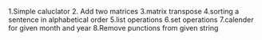 1.Simple caluclator 
2. Add two matrices
3.matrix transpose 
4.sorting a sentence in alphabetical order
5.list operations
6.set operations 
7.calender for given month and year
8.Remove punctions from given string
